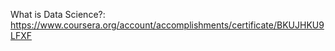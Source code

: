 What is Data Science?: <a href="https://www.coursera.org/account/accomplishments/certificate/BKUJHKU9LFXF">https://www.coursera.org/account/accomplishments/certificate/BKUJHKU9LFXF</a>